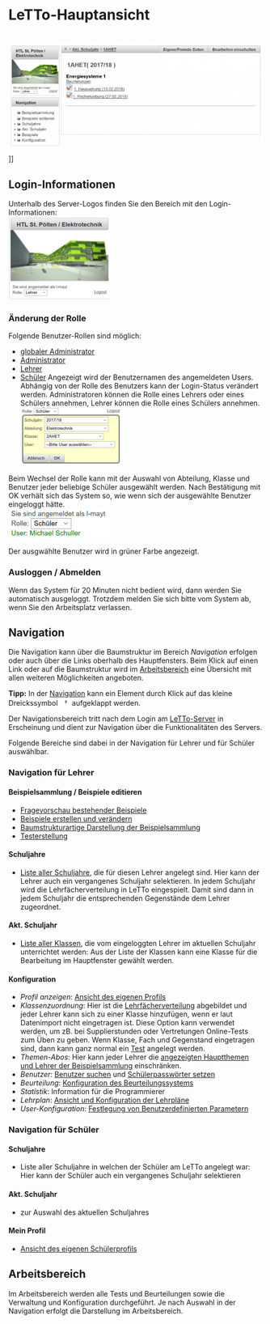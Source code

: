 # LeTTo-Hauptansicht
<br>![700px-ClipCapIt-180527-222429.PNG](700px-ClipCapIt-180527-222429.PNG)]]

## Login-Informationen
Unterhalb des Server-Logos finden Sie den Bereich mit den Login-Informationen:
<br>![200px-ClipCapIt-180825-213306.PNG](200px-ClipCapIt-180825-213306.PNG)

###  Änderung der Rolle 
Folgende Benutzer-Rollen sind möglich:
* [globaler Administrator](/notimplemented/index.md)
* [Administrator](/notimplemented/index.md)
* [Lehrer](/notimplemented/index.md)
* [Schüler](/notimplemented/index.md)
Angezeigt wird der Benutzernamen des angemeldeten Users. Abhängig von der Rolle des Benutzers kann der Login-Status verändert werden. Administratoren können die Rolle eines Lehrers oder eines Schülers annehmen, Lehrer können die Rolle eines Schülers annehmen.
<br>![200px-ClipCapIt-180825-214001.PNG](200px-ClipCapIt-180825-214001.PNG)

Beim Wechsel der Rolle kann mit der Auswahl von Abteilung, Klasse und Benutzer jeder beliebige Schüler ausgewählt werden. Nach Bestätigung mit OK verhält sich das System so, wie wenn sich der ausgewählte Benutzer eingeloggt hätte.
<br>![200px-ClipCapIt-180825-214234.PNG](200px-ClipCapIt-180825-214234.PNG)

Der ausgwählte Benutzer wird in grüner Farbe angezeigt.

###  Ausloggen / Abmelden 
Wenn das System für 20 Minuten nicht bedient wird, dann werden Sie automatisch ausgeloggt. 
Trotzdem melden Sie sich bitte vom System ab, wenn Sie den Arbeitsplatz verlassen.


## Navigation
Die Navigation kann über die Baumstruktur im Bereich _Navigation_ erfolgen oder auch über die Links oberhalb des Hauptfensters.
Beim Klick auf einen Link oder auf die Baumstruktur wird im [Arbeitsbereich](#arbeitsbereich-) eine Übersicht mit allen weiteren Möglichkeiten angeboten.

**Tipp:** In der [Navigation](#navigation-) kann ein Element durch Klick auf das kleine Dreickssymbol ![20px-ClipCapIt-180527-223503.PNG](20px-ClipCapIt-180527-223503.PNG) aufgeklappt werden.

Der Navigationsbereich tritt nach dem Login am [LeTTo-Server](../Hauptseite/index.md) in Erscheinung und dient zur Navigation über die Funktionalitäten des Servers.

Folgende Bereiche sind dabei in der Navigation für Lehrer und für Schüler auswählbar.

###  Navigation für Lehrer 
####  Beispielsammlung / Beispiele editieren
* [Fragevorschau bestehender Beispiele](../Beispielsammlung/index.md)
* [Beispiele erstellen und verändern](../BeispielsammlungEditieren/index.md)
* [Baumstrukturartige Darstellung der Beispielsammlung](../Ordnerverwaltung/index.md)
* [Testerstellung](../ErstellenvonTests/index.md)

####  Schuljahre 
* [Liste aller Schuljahre](../Schuljahr/index.md), die für diesen Lehrer angelegt sind. Hier kann der Lehrer auch ein vergangenes Schuljahr selektieren. In jedem Schuljahr wird die Lehrfächerverteilung in LeTTo eingespielt. Damit sind dann in jedem Schuljahr die entsprechenden Gegenstände dem Lehrer zugeordnet.

####  Akt. Schuljahr 
* [Liste aller Klassen](../Schuljahr/index.md), die vom eingeloggten Lehrer im aktuellen Schuljahr unterrichtet werden: Aus der Liste der Klassen kann eine Klasse für die Bearbeitung im Hauptfenster gewählt werden.

####  Konfiguration 
* _Profil anzeigen_: [Ansicht des eigenen Profils](../Profilanzeigen/index.md)
* _Klassenzuordnung_: Hier ist die [Lehrfächerverteilung](../Klassenzuordnung/index.md) abgebildet und jeder Lehrer kann sich zu einer Klasse hinzufügen, wenn er laut Datenimport nicht eingetragen ist. Diese Option kann verwendet werden, um zB. bei Supplierstunden oder Vertretungen Online-Tests zum Üben zu geben. Wenn Klasse, Fach und Gegenstand eingetragen sind, dann kann ganz normal ein [Test](../ErstellenvonTests/index.md) angelegt werden.
* _Themen-Abos_: Hier kann jeder Lehrer die [angezeigten Hauptthemen und Lehrer der Beispielsammlung](../Abos/index.md) einschränken.
* _Benutzer_: [Benutzer suchen](../Benutzer/index.md) und [Schülerpasswörter setzen](../Schülerpasswortzurücksetzen/index.md)
* _Beurteilung_: [Konfiguration des Beurteilungssystems](../Beurteilungskonfiguration/index.md)
* _Statistik_: Information für die Programmierer
* _Lehrplan_: [Ansicht und Konfiguration der Lehrpläne](../Lehrpläne/index.md)
* _User-Konfiguration_: [Festlegung von Benutzerdefinierten Parametern](../User-Konfiguration/index.md)

###  Navigation für Schüler 
#### Schuljahre
* Liste aller Schuljahre in welchen der Schüler am LeTTo angelegt war: Hier kann der Schüler auch ein vergangenes Schuljahr selektieren

#### Akt. Schuljahr
* zur Auswahl des aktuellen Schuljahres

#### Mein Profil
* [Ansicht des eigenen Schülerprofils](../Profilanzeigen/index.md)

## Arbeitsbereich
Im Arbeitsbereich werden alle Tests und Beurteilungen sowie die Verwaltung und Konfiguration durchgeführt.
Je nach Auswahl in der Navigation erfolgt die Darstellung im Arbeitsbereich.

